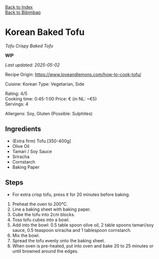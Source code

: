 [Back to Index](/index.md)   
[Back to Bibimbap](/recipes/bibimbap.md#b-baking-tofu-or-tempeh)

# Korean Baked Tofu
*Tofu*
*Crispy Baked Tofu*

**WIP**

*Last updated: 2025-05-02*

Recipe Origin: https://www.loveandlemons.com/how-to-cook-tofu/    

Cuisine: Korean
Type: Vegetarian, Side   

Rating: 4/5  
Cooking time: 0:45-1:00
Price: € (in NL: ~€5)   
Servings: 4  

Allergens: Soy, Gluten (Possible: Sulphites)

## Ingredients
- (Extra firm) Tofu [350-400g]
- Olive Oil
- Tamari / Soy Sauce
- Sriracha
- Cornstarch
- Baking Paper

## Steps

- For extra crisp tofu, press it for 20 minutes before baking.

1. Preheat the oven to 200°C. 
2. Line a baking sheet with baking paper.
3. Cube the tofu into 2cm blocks.
4. Toss tofu cubes into a bowl.
5. Add into the bowl: 0.5 table spoon olive oil, 2 table spoons tamari/soy sauce, 0.5 teaspoon sriracha and 1 tablespoon cornstarch.
6. Mix the bowl.
7. Spread the tofu evenly onto the baking sheet. 
8. When oven is pre-heated, put into oven and bake 20 to 25 minutes or until browned around the edges. 